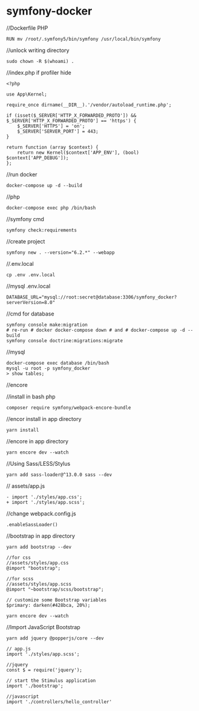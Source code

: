 # symfony-docker

//Dockerfile PHP
```
RUN mv /root/.symfony5/bin/symfony /usr/local/bin/symfony
```
//unlock writing directory
```
sudo chown -R $(whoami) .
```
//index.php if profiler hide
```
<?php

use App\Kernel;

require_once dirname(__DIR__).'/vendor/autoload_runtime.php';

if (isset($_SERVER['HTTP_X_FORWARDED_PROTO']) && $_SERVER['HTTP_X_FORWARDED_PROTO'] == 'https') {
    $_SERVER['HTTPS'] = 'on';
    $_SERVER['SERVER_PORT'] = 443;
}

return function (array $context) {
    return new Kernel($context['APP_ENV'], (bool) $context['APP_DEBUG']);
};
```
//run docker
```
docker-compose up -d --build
```
//php
```
docker-compose exec php /bin/bash
```
//symfony cmd
```
symfony check:requirements
```
//create project
```
symfony new . --version="6.2.*" --webapp
```
//.env.local
```
cp .env .env.local
```
//mysql .env.local
```
DATABASE_URL="mysql://root:secret@database:3306/symfony_docker?serverVersion=8.0"
```
//cmd for database
```
symfony console make:migration
# re-run # docker docker-compose down # and # docker-compose up -d --build
symfony console doctrine:migrations:migrate
```
//mysql
```
docker-compose exec database /bin/bash
mysql -u root -p symfony_docker
> show tables;
```
//encore

//install in bash php
```
composer require symfony/webpack-encore-bundle
```
//encor install in app directory
```
yarn install
```
//encore in app directory
```
yarn encore dev --watch
```
//Using Sass/LESS/Stylus
```
yarn add sass-loader@^13.0.0 sass --dev
```
// assets/app.js
```
- import './styles/app.css';
+ import './styles/app.scss';
```
//change webpack.config.js
```
.enableSassLoader()
```
//bootstrap in app directory
```
yarn add bootstrap --dev

//for css
//assets/styles/app.css
@import "bootstrap";

//for scss
//assets/styles/app.scss
@import "~bootstrap/scss/bootstrap";

// customize some Bootstrap variables
$primary: darken(#428bca, 20%);

yarn encore dev --watch
```
//Import JavaScript Bootstrap
```
yarn add jquery @popperjs/core --dev

// app.js
import './styles/app.scss';

//jquery
const $ = require('jquery');

// start the Stimulus application
import './bootstrap';

//javascript
import './controllers/hello_controller'
```
